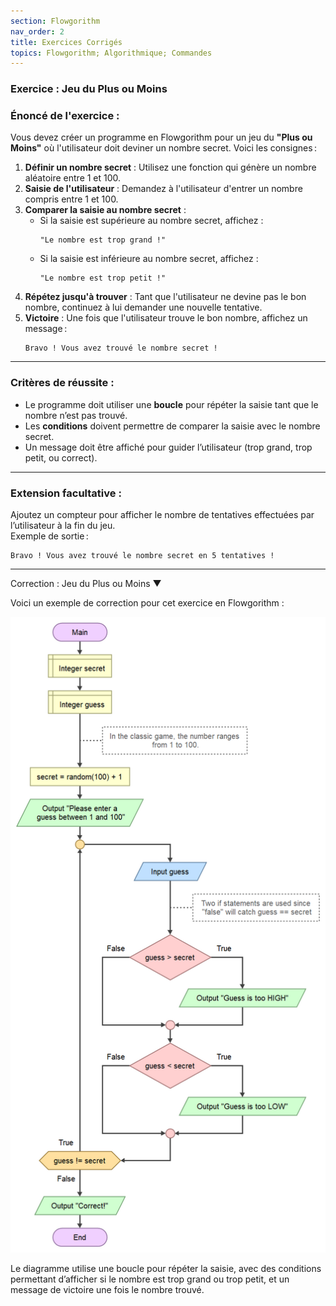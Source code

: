 ```yaml
---
section: Flowgorithm
nav_order: 2
title: Exercices Corrigés
topics: Flowgorithm; Algorithmique; Commandes
---
```


### **Exercice : Jeu du Plus ou Moins**

### **Énoncé de l'exercice :**
Vous devez créer un programme en Flowgorithm pour un jeu du **"Plus ou Moins"** où l'utilisateur doit deviner un nombre secret. Voici les consignes :

1. **Définir un nombre secret** : Utilisez une fonction qui génère un nombre aléatoire entre 1 et 100.  
2. **Saisie de l'utilisateur** : Demandez à l'utilisateur d'entrer un nombre compris entre 1 et 100.  
3. **Comparer la saisie au nombre secret** :  
   - Si la saisie est supérieure au nombre secret, affichez :  
     ```
     "Le nombre est trop grand !"
     ```
   - Si la saisie est inférieure au nombre secret, affichez :  
     ```
     "Le nombre est trop petit !"
     ```
4. **Répétez jusqu'à trouver** : Tant que l'utilisateur ne devine pas le bon nombre, continuez à lui demander une nouvelle tentative.  
5. **Victoire** : Une fois que l'utilisateur trouve le bon nombre, affichez un message :  
   ```
   Bravo ! Vous avez trouvé le nombre secret !
   ```

---

### **Critères de réussite :**
- Le programme doit utiliser une **boucle** pour répéter la saisie tant que le nombre n’est pas trouvé.  
- Les **conditions** doivent permettre de comparer la saisie avec le nombre secret.  
- Un message doit être affiché pour guider l’utilisateur (trop grand, trop petit, ou correct).

---

### **Extension facultative :**
Ajoutez un compteur pour afficher le nombre de tentatives effectuées par l’utilisateur à la fin du jeu.  
Exemple de sortie :
```
Bravo ! Vous avez trouvé le nombre secret en 5 tentatives !
```

---

<div class="faq-container">
  <div class="faq-section flowgorithm">
    <div class="faq-section-title">
      Correction : Jeu du Plus ou Moins
      <span class="arrow">▼</span>
    </div>
    <div class="faq-content">
      <p>
        Voici un exemple de correction pour cet exercice en Flowgorithm :
      </p>
      <img src="image/02-ExercicesCorriges/1733675607594.png" alt="Diagramme de solution : Jeu du Plus ou Moins" />
      <p>
        Le diagramme utilise une boucle pour répéter la saisie, avec des conditions permettant d’afficher si le nombre est trop grand ou trop petit, et un message de victoire une fois le nombre trouvé.
      </p>
    </div>
  </div>
</div>

<script>
document.addEventListener("DOMContentLoaded", function () {
  const sectionTitles = document.querySelectorAll(".faq-section-title");

  sectionTitles.forEach((title) => {
    title.addEventListener("click", function () {
      const section = this.parentElement;
      const content = section.querySelector(".faq-content");

      if (section.classList.contains("open")) {
        // Fermer la section
        section.classList.remove("open");
        content.style.maxHeight = "0"; // Réduit la hauteur
        content.style.padding = "0 20px"; // Réduit le padding
      } else {
        // Ouvrir la section
        section.classList.add("open");
        content.style.maxHeight = `${content.scrollHeight}px`; // Hauteur du contenu
        content.style.padding = "20px"; // Ajoute le padding
      }
    });
  });
});
</script>
